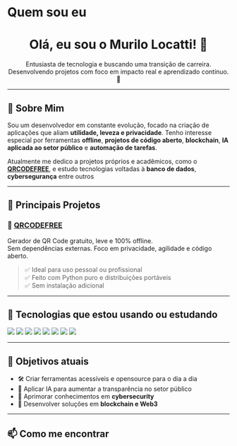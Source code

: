 # Quem sou eu

<h1 align="center">Olá, eu sou o Murilo Locatti! 👋</h1>

<p align="center">
  Entusiasta de tecnologia e buscando uma transição de carreira.  
  Desenvolvendo projetos com foco em impacto real e aprendizado contínuo. 🚀
</p>

---

## 🧠 Sobre Mim

Sou um desenvolvedor em constante evolução, focado na criação de aplicações que aliam **utilidade, leveza e privacidade**. Tenho interesse especial por ferramentas **offline**, **projetos de código aberto**, **blockchain**, **IA aplicada ao setor público** e **automação de tarefas**.

Atualmente me dedico a projetos próprios e acadêmicos, como o [**QRCODEFREE**](https://github.com/seu-usuario/qrcodefree), e estudo tecnologias voltadas à **banco de dados**, **cybersegurança** entre outros

---

## 🚀 Principais Projetos

### 🔹 [QRCODEFREE](https://github.com/seu-usuario/qrcodefree)
Gerador de QR Code gratuito, leve e 100% offline.  
Sem dependências externas. Foco em privacidade, agilidade e código aberto.

> ✅ Ideal para uso pessoal ou profissional  
> ✅ Feito com Python puro e distribuições portáveis  
> ✅ Sem instalação adicional

---

## 🧰 Tecnologias que estou usando ou estudando

<p align="left">
  <img src="https://img.shields.io/badge/Python-3670A0?style=for-the-badge&logo=python&logoColor=white"/>
  <img src="https://img.shields.io/badge/Git-F05032?style=for-the-badge&logo=git&logoColor=white"/>
  <img src="https://img.shields.io/badge/Markdown-000000?style=for-the-badge&logo=markdown&logoColor=white"/>
  <img src="https://img.shields.io/badge/VSCode-007ACC?style=for-the-badge&logo=visual%20studio%20code&logoColor=white"/>
  <img src="https://img.shields.io/badge/HTML5-E34F26?style=for-the-badge&logo=html5&logoColor=white"/>
  <img src="https://img.shields.io/badge/Linux-FCC624?style=for-the-badge&logo=linux&logoColor=black"/>
  <img src="https://img.shields.io/badge/ChatGPT-1A1A1A?style=for-the-badge&logo=openai&logoColor=white"/>
  <img src="https://img.shields.io/badge/Blockchain-121212?style=for-the-badge&logo=ethereum&logoColor=white"/>
</p>

---

## 🎯 Objetivos atuais

- 🛠 Criar ferramentas acessíveis e opensource para o dia a dia
- 🤖 Aplicar IA para aumentar a transparência no setor público
- 🔐 Aprimorar conhecimentos em **cybersecurity**
- 🧱 Desenvolver soluções em **blockchain e Web3**

---

## 📫 Como me encontrar
